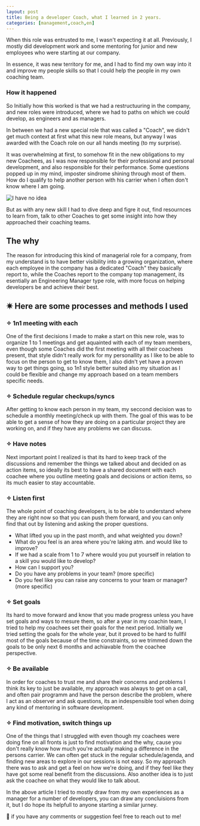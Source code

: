 ```yaml
---
layout: post
title: Being a developer Coach, what I learned in 2 years.
categories: [management,coach,en]
---
```


When this role was entrusted to me, I wasn't expecting it at all. Previously, I mostly did development work and some mentoring for junior and new employees who were starting at our company. 

In essence, it was new territory for me, and I had to find my own way into it and improve my people skills so that I could help the people in my own coaching team. 

<!--more-->

### How it happened
So Initially how this worked is that we had a restructuuring in the company, and new roles were introduced, where we had to paths on which we could develop, as engineers and as managers. 

In between we had a new special role that was called a "Coach", we didn't get much context at first what this new role means, but anyway I was awarded with the Coach role on our all hands meeting (to my surprise). 

It was overwhelming at first, to somehow fit in the new obligations to my new Coachees, as I was now responsible for their professional and personal development, and also responsible for their performance. Some questions popped up in my mind, imposter sindrome shining through most of them. How do I qualify to help another person with his carrier when I often don't know where I am going. 

![I have no idea](https://i1.kym-cdn.com/photos/images/facebook/000/308/125/1ee.jpg)

But as with any new skill I had to dive deep and figre it out, find resournces to learn from, talk to other Coaches to get some insight into how they approached their coaching teams. 

## The why 
The reason for introducing this kind of managerial role for a company, from my understand is to have better visibility into a growing organization, where each employee in the company has a dedicated "Coach" they basically report to, while the Coaches report to the company top management, its esentially an Engineering Manager type role, with  more focus on helping developers be and achieve their best. 

## ✷ Here are some processes and methods I used

### ✧ 1n1 meeting with each
One of the first decisions I made to make a start on this new role, was to organize 1 to 1 meetings and get aquainted with each of my team members, even though some Coaches did the first meeting with all their coachees present, that style didn't really work for my personallity as I like to be able to focus on the person to get to know them, I also didn't yet have a proven way to get things going, so 1n1 style better suited also my situation as I could be flexible and change my approach based on a team members specific needs. 

### ✧ Schedule regular checkups/syncs
After getting to know each person in my team, my seccond decision was to schedule a monthly meeting/check up with them. The goal of this was to be able to get a sense of how they are doing on a particular project they are working on, and if they have any problems we can discuss. 

### ✧ Have notes
Next important point I realized is that its hard to keep track of the discussions and remember the things we talked about and decided on as action items, so ideally its best to have a shared document with each coachee where you outline meeting goals and decisions or action items, so its much easier to stay accountable. 

### ✧ Listen first 
The whole point of coaching developers, is to be able to understand where they are right now so that you can push them forward, and you can only find that out by listening and asking the proper questions. 

- What lifted you up in the past month, and what weighted you down? 
- What do you feel is an area where you're laking atm. and would like to improve? 
- If we had a scale from 1 to 7 where would you put yourself in relation to a skill you would like to develop? 
- How can I support you?
- Do you have any problems in your team? (more specific)
- Do you feel like you can raise any concerns to your team or manager? (more specific)


### ✧ Set goals 
Its hard to move forward and know that you made progress unless you have set goals and ways to mesure them, so after a year in my coachin team, I tried to help my coachees set their goals for the next period. 
Initially we tried setting the goals for the whole year, but it proved to be hard to fullfil most of the goals because of the time constraints, so we trimmed down the goals to be only next 6 months and achiavable from the coachee perspective. 

### ✧ Be available 
In order for coaches to trust me and share their concerns and problems I think its key to just be available, my approach was always to get on a call, and often pair programm and have the person describe the problem, where I act as an observer and ask questions, its an indespensible tool when doing any kind of mentoring in software development. 

### ✧ Find motivation, switch things up
One of the things that I struggled with even though my coachees were doing fine on all fronts is just to find motivation and the why, cause you don't really know how much you're actually making a difference in the persons carrier. 
We can often get stuck in the regular schedule/agenda, and finding new areas to explore in our sessions is not easy. 
So my approach there was to ask and get a feel on how we're doing, and if they feel like they have got some real benefit from the discussions. Also another idea is to just ask the coachee on what they would like to talk about. 



In the above article I tried to mostly draw from my own experiences as a manager for a number of developers, you can draw any concluisions from it, but I do hope its helpfull to anyone starting a similar jurney.

👋 if you have any comments or suggestion feel free to reach out to me!
